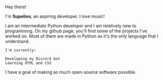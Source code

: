Hey there! <img src="https://media.giphy.com/media/hvRJCLFzcasrR4ia7z/giphy.gif" width="15px">

I'm **Supelion**, an aspiring developer. I love music!

I am an intermediate Python developer and I am relatively new to programming. On my github page, you'll find some of the projects I've worked on. Most of them are made in Python as it's the only language that I understand.

    I'm currently: 
    
    Developing my Discord bot
    Learning HTML and CSS


I have a goal of making as much open-source software possible.
